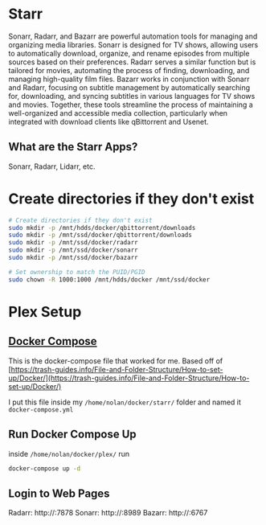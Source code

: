 # Starr

Sonarr, Radarr, and Bazarr are powerful automation tools for managing and organizing media libraries. Sonarr is designed for TV shows, allowing users to automatically download, organize, and rename episodes from multiple sources based on their preferences. Radarr serves a similar function but is tailored for movies, automating the process of finding, downloading, and managing high-quality film files. Bazarr works in conjunction with Sonarr and Radarr, focusing on subtitle management by automatically searching for, downloading, and syncing subtitles in various languages for TV shows and movies. Together, these tools streamline the process of maintaining a well-organized and accessible media collection, particularly when integrated with download clients like qBittorrent and Usenet.

## What are the Starr Apps?

Sonarr, Radarr, Lidarr, etc.

# Create directories if they don't exist

```sh
# Create directories if they don't exist
sudo mkdir -p /mnt/hdds/docker/qbittorrent/downloads
sudo mkdir -p /mnt/ssd/docker/qbittorrent/downloads
sudo mkdir -p /mnt/ssd/docker/radarr
sudo mkdir -p /mnt/ssd/docker/sonarr
sudo mkdir -p /mnt/ssd/docker/bazarr
```

```sh
# Set ownership to match the PUID/PGID
sudo chown -R 1000:1000 /mnt/hdds/docker /mnt/ssd/docker
```

# Plex Setup

## [Docker Compose](../docker/starr/docker-compose.yml)

This is the docker-compose file that worked for me. Based off of [https://trash-guides.info/File-and-Folder-Structure/How-to-set-up/Docker/](https://trash-guides.info/File-and-Folder-Structure/How-to-set-up/Docker/)

I put this file inside my `/home/nolan/docker/starr/` folder and named it `docker-compose.yml`

## Run Docker Compose Up

inside `/home/nolan/docker/plex/` run

```sh
docker-compose up -d
```

## Login to Web Pages

Radarr: http://<server-ip>:7878
Sonarr: http://<server-ip>:8989
Bazarr: http://<server-ip>:6767

